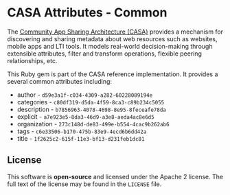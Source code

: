 # CASA Attributes - Common

The [Community App Sharing Architecture (CASA)](http://imsglobal.github.io/casa) provides a mechanism for
discovering and sharing metadata about web resources such as websites, mobile
apps and LTI tools. It models real-world decision-making through extensible
attributes, filter and transform operations, flexible peering relationships,
etc.

This Ruby gem is part of the CASA reference implementation. It provides a
several common attributes including:

* author - `d59e3a1f-c034-4309-a282-60228089194e`
* categories - `c80df319-d5da-4f59-8ca3-c89b234c5055`
* description - `b7856963-4078-4698-8e95-8feceafe78da`
* explicit - `a7e923e5-8da3-46d9-a3e8-aeda4ac8e6d5`
* organization - `273c148d-de83-499e-b554-4cac9b262ab6`
* tags - `c6e33506-b170-475b-83e9-4ecd6b6dd42a`
* title - `1f2625c2-615f-11e3-bf13-d231feb1dc81`

## License

This software is **open-source** and licensed under the Apache 2 license.
The full text of the license may be found in the `LICENSE` file.
